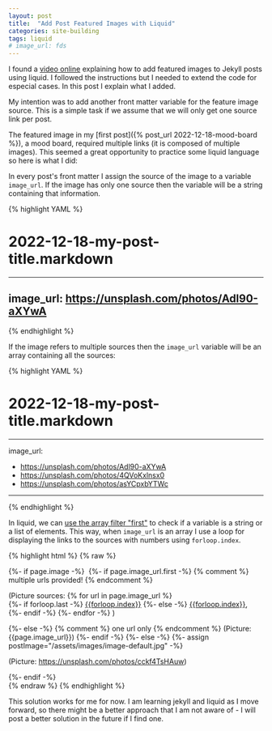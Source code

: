 ```yaml
---
layout: post
title:  "Add Post Featured Images with Liquid"
categories: site-building
tags: liquid
# image_url: fds
---
```


I found a [video online](https://www.youtube.com/watch?v=6oKO-7gsM4s&list=LL&index=1) explaining how to add featured images to Jekyll posts using liquid. I followed the instructions but I needed to extend the code for especial cases. In this post I explain what I added. 

My intention was to add another front matter variable for the feature image source. This is a simple task if we assume that we will only get one source link per post.

The featured image in my [first post]({% post_url 2022-12-18-mood-board %}), a mood board, required multiple links (it is composed of multiple images). This seemed a great opportunity to practice some liquid language so here is what I did:

In every post's front matter I assign the source of the image to a variable <code>image_url</code>. If the image has only one source then the variable will be a string containing that information.

{% highlight YAML %}
# 2022-12-18-my-post-title.markdown
---
image_url: https://unsplash.com/photos/Adl90-aXYwA
---
{% endhighlight %}

If the image refers to multiple sources then the <code>image_url</code> variable will be an array containing all the sources:

{% highlight YAML %}
# 2022-12-18-my-post-title.markdown
---
image_url: 
  - https://unsplash.com/photos/Adl90-aXYwA
  - https://unsplash.com/photos/4QVoKxlnsx0
  - https://unsplash.com/photos/asYCpxbYTWc
---
{% endhighlight %}

In liquid, we can [use the array filter "first"](https://stackoverflow.com/questions/38917552/check-if-variable-is-type-of-string-or-array-in-liquid) to check if a variable is a string or a list of elements. This way, when <code>image_url</code> is an array I use a loop for displaying the links to the sources with numbers using <code>forloop.index</code>.

{% highlight html %}
{% raw %}
<!-- post.html -->
{%- if page.image -%}
    <img src="{{- page.image | relative_url -}}" alt="" class="featured-image-post">
    {%- if page.image_url.first -%}
      {% comment %} multiple urls provided! {% endcomment %}
      <p>
        (Picture sources: 
        {% for url in page.image_url %}   
          {%- if forloop.last -%}
            <a href="{{url}}">{{forloop.index}}</a>
          {%- else -%}
            <a href="{{url}}">{{forloop.index}}</a>,&nbsp;
          {%- endif -%}
        {%- endfor -%}
        )
      </p>
      {%- else -%}
        {% comment %} one url only {% endcomment %}
        (Picture: {{page.image_url}})
    {%- endif -%}
{%- else -%}
    {%- assign postImage="/assets/images/image-default.jpg" -%}    
    <img src="{{- postImage | relative_url -}}" alt="" class="featured-image-post">
    <p>(Picture: https://unsplash.com/photos/cckf4TsHAuw)</p>
{%- endif -%}    
{% endraw %}
{% endhighlight %}

This solution works for me for now. I am learning jekyll and liquid as I move forward, so there might be a better approach that I am not aware of - I will post a better solution in the future if I find one.